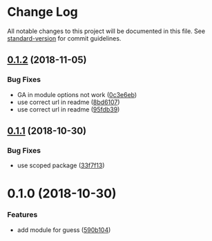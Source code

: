 # Change Log

All notable changes to this project will be documented in this file. See [standard-version](https://github.com/conventional-changelog/standard-version) for commit guidelines.

<a name="0.1.2"></a>
## [0.1.2](https://github.com/nuxt-community/guess-module/compare/v0.1.1...v0.1.2) (2018-11-05)


### Bug Fixes

* GA in module options not work ([0c3e6eb](https://github.com/nuxt-community/guess-module/commit/0c3e6eb))
* use correct url in readme ([8bd6107](https://github.com/nuxt-community/guess-module/commit/8bd6107))
* use correct url in readme ([95fdb39](https://github.com/nuxt-community/guess-module/commit/95fdb39))



<a name="0.1.1"></a>
## [0.1.1](https://github.com/nuxt-community/guess-module/compare/v0.1.0...v0.1.1) (2018-10-30)


### Bug Fixes

* use scoped package ([33f7f13](https://github.com/nuxt-community/guess-module/commit/33f7f13))



<a name="0.1.0"></a>
# 0.1.0 (2018-10-30)


### Features

* add module for guess ([590b104](https://github.com/nuxt-community/guess-module/commit/590b104))

